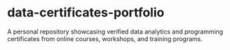 # data-certificates-portfolio
A personal repository showcasing verified data analytics and programming certificates from online courses, workshops, and training programs.
